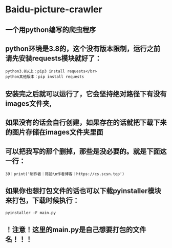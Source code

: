 # Baidu-picture-crawler
## 一个用python编写的爬虫程序

## python环境是3.8的，这个没有版本限制，运行之前请先安装requests模块就好了：
```
python3.8以上：pip3 install requests</br>
python其他版本：pip install requests
```

## 安装完之后就可以运行了，它会坚持绝对路径下有没有images文件夹,</br>
## 如果没有的话会自行创建，如果存在的话就把下载下来的图片存储在images文件夹里面

## 可以把我写的那个删掉，那些是没必要的。就是下面这一行：
```
39：print('制作者：陈拾\n作者博客：https://cs.scsn.top')
```
## 如果你也想打包文件的话也可以下载pyinstaller模块来打包，下载时候执行：
```
pyinstaller -F main.py
```
## ！注意！这里的main.py是自己想要打包的文件名！！！
